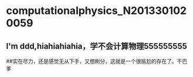 # computationalphysics_N2013301020059
## I'm ddd,hiahiahiahia，学不会计算物理555555555
##实在尽力，还是感觉无从下手，又想刷分，这就是一个很尴尬的存在了。干巴爹
